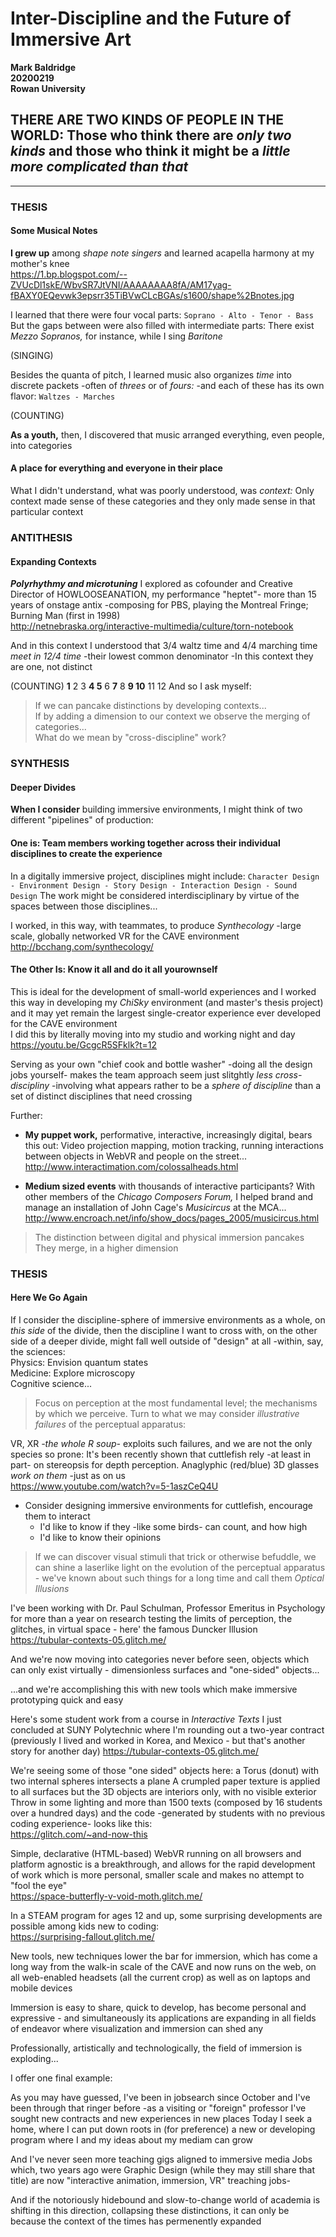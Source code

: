 # Inter-Discipline and the Future of Immersive Art
**Mark Baldridge**  
**20200219**   
**Rowan University**
 
## THERE ARE TWO KINDS OF PEOPLE IN THE WORLD: Those who think there are _only two kinds_ and those who think it might be a _little more complicated than that_

----
### THESIS

#### Some Musical Notes

**I grew up** among _shape note singers_ and learned acapella harmony at my mother's knee  
https://1.bp.blogspot.com/--ZVUcDl1skE/WbvSR7JtVNI/AAAAAAAA8fA/AM17yag-fBAXY0EQevwk3epsrr35TiBVwCLcBGAs/s1600/shape%2Bnotes.jpg

I learned that there were four vocal parts: `Soprano - Alto - Tenor - Bass`  
But the gaps between were also filled with intermediate parts: There exist _Mezzo Sopranos,_ for instance, while I sing _Baritone_

(SINGING)

Besides the quanta of pitch, I learned music also organizes _time_ into discrete packets -often of _threes_ or of _fours:_ -and each of these has its own flavor: `Waltzes - Marches`

(COUNTING)

**As a youth,** then, I discovered that music arranged everything, even people, into categories

#### A place for everything and everyone in their place

What I didn't understand, what was poorly understood, was _context:_ Only context made sense of these categories and they only made sense in that particular context

### ANTITHESIS
#### Expanding Contexts

**_Polyrhythmy and microtuning_** I explored as cofounder and Creative Director of HOWLOOSEANATION, my performance "heptet"- more than 15 years of onstage antix -composing for PBS, playing the Montreal Fringe; Burning Man (first in 1998)  
http://netnebraska.org/interactive-multimedia/culture/torn-notebook


And in this context I understood that 3/4 waltz time and 4/4 marching time _meet in 12/4 time_ -their lowest common denominator
-In this context they are one, not distinct

(COUNTING)
**1** 2 3 **4 5** 6 **7** 8 **9 10** 11 12
And so I ask myself:

> If we can pancake distinctions by developing contexts...  
> If by adding a dimension to our context we observe the merging of categories...  
>What do we mean by "cross-discipline" work?

### SYNTHESIS
#### Deeper Divides 

**When I consider** building immersive environments, I might think of two different "pipelines" of production:

#### One is: Team members working together across their individual disciplines to create the experience

In a digitally immersive project, disciplines might include: `Character Design - Environment Design - Story Design - Interaction Design - Sound Design`
The work might be considered interdisciplinary by virtue of the spaces between those disciplines...  

I worked, in this way, with teammates, to produce _Synthecology_ -large scale, globally networked VR for the CAVE environment  
http://bcchang.com/synthecology/


#### The Other Is: Know it all and do it all yourownself

This is ideal for the development of small-world experiences and I worked this way in developing my _ChiSky_ environment (and master's thesis project) and it may yet remain the largest single-creator experience ever developed for the CAVE environment  
I did this by literally moving into my studio and working night and day  
https://youtu.be/GcgcR5SFklk?t=12

Serving as your own "chief cook and bottle washer" -doing all the design jobs yourself- makes the team approach seem just slitghtly _less cross-discipliny_ -involving what appears rather to be a _sphere of discipline_ than a set of distinct disciplines that need crossing
 
Further:

* **My puppet work,** performative, interactive, increasingly digital, bears this out: Video projection mapping, motion tracking, running interactions between objects in WebVR and people on the street...  
http://www.interactimation.com/colossalheads.html

* **Medium sized events** with thousands of interactive participants? With other members of the _Chicago Composers Forum,_ I helped brand and manage an installation of John Cage's _Musicircus_ at the MCA...  
http://www.encroach.net/info/show_docs/pages_2005/musicircus.html  
    
> The distinction between digital and physical immersion pancakes  
> They merge, in a higher dimension  

### THESIS
#### Here We Go Again

If I consider the discipline-sphere of immersive environments as a whole, on _this side_ of the divide, then the discipline I want to cross with, on the other side of a deeper divide, might fall well outside of "design" at all -within, say, the sciences:  
Physics: Envision quantum states  
Medicine: Explore microscopy  
Cognitive science... 

> Focus on perception at the most fundamental level; the mechanisms by which we perceive. Turn to what we may consider _illustrative failures_ of the perceptual apparatus:  

VR, XR _-the whole R soup-_ exploits such failures, and we are not the only species so prone: It's been recently shown that cuttlefish rely -at least in part- on stereopsis for depth perception. Anaglyphic (red/blue) 3D glasses _work on them_ -just as on us  
https://www.youtube.com/watch?v=5-1aszCeQ4U

* Consider designing immersive environments for cuttlefish, encourage them to interact
   * I'd like to know if they -like some birds- can count, and how high
   * I'd like to know their opinions

> If we can discover visual stimuli that trick or otherwise befuddle, we can shine a laserlike light on the evolution of the perceptual apparatus - we've known about such things for a long time and call them _Optical Illusions_ 

I've been working with Dr. Paul Schulman, Professor Emeritus in Psychology for more than a year on research testing the limits of perception, the glitches, in virtual space - here' the famous Duncker Illusion   
https://tubular-contexts-05.glitch.me/  

And we're now moving into categories never before seen, objects which can only exist virtually - dimensionless surfaces and "one-sided" objects...

...and we're accomplishing this with new tools which make immersive prototyping quick and easy 

Here's some student work from a course in _Interactive Texts_ I just concluded at SUNY Polytechnic where I'm rounding out a two-year contract (previously I lived and worked in Korea, and Mexico - but that's another story for another day)
https://tubular-contexts-05.glitch.me/

We're seeing some of those "one sided" objects here: a Torus (donut) with two internal spheres intersects a plane
A crumpled paper texture is applied to all surfaces but the 3D objects are interiors only, with no visible exterior  
Throw in some lighting and more than 1500 texts (composed by 16 students over a hundred days) and the code -generated by students with no previous coding experience- looks like this:  
https://glitch.com/~and-now-this  

Simple, declarative (HTML-based) WebVR running on all browsers and platform agnostic is a breakthrough, and allows for the rapid development of work which is more personal, smaller scale and makes no attempt to "fool the eye"  
https://space-butterfly-v-void-moth.glitch.me/  

In a STEAM program for ages 12 and up, some surprising developments are possible among kids new to coding:  
https://surprising-fallout.glitch.me/  

New tools, new techniques lower the bar for immersion, which has come a long way from the walk-in scale of the CAVE and now runs on the web, on all web-enabled headsets (all the current crop) as well as on laptops and mobile devices

Immersion is easy to share, quick to develop, has become personal and expressive - and simultaneously its applications are expanding in all fields of endeavor where visualization and immersion can shed any

Professionally, artistically and technologically, the field of immersion is exploding...

I offer one final example:

As you may have guessed, I've been in jobsearch since October and I've been through that ringer before -as a visiting or "foreign" professor I've sought new contracts and new experiences in new places 
Today I seek a home, where I can put down roots in (for preference) a new or developing program where I and my ideas about my mediam can grow

And I've never seen more teaching gigs aligned to immersive media
Jobs which, two years ago were Graphic Design (while they may still share that title) are now "interactive animation, immersion, VR" treaching jobs-

And if the notoriously hidebound and slow-to-change world of academia is shifting in this direction, collapsing these distinctions, it can only be because the context of the times has permenently expanded

  
 




